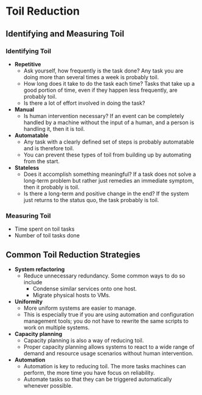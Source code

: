 # Toil Reduction

## Identifying and Measuring Toil

### Identifying Toil

* **Repetitive**
    * Ask yourself, how frequently is the task done? Any task you are doing more than several times a week is probably toil.
    * How long does it take to do the task each time? Tasks that take up a good portion of time, even if they happen less frequently, are probably toil.
    * Is there a lot of effort involved in doing the task?
* **Manual**
    * Is human intervention necessary? If an event can be completely handled by a machine without the input of a human, and a person is handling it, then it is toil.
* **Automatable**
    * Any task with a clearly defined set of steps is probably automatable and is therefore toil.
    * You can prevent these types of toil from building up by automating from the start.
* **Stateless**
    * Does it accomplish something meaningful? If a task does not solve a long-term problem but rather just remedies an immediate symptom, then it probably is toil.
    * Is there a long-term and positive change in the end? If the system just returns to the status quo, the task probably is toil.

### Measuring Toil

* Time spent on toil tasks
* Number of toil tasks done

## Common Toil Reduction Strategies

* **System refactoring**
    * Reduce unnecessary redundancy. Some common ways to do so include
        * Condense similar services onto one host.
        * Migrate physical hosts to VMs.
* **Uniformity**
    * More uniform systems are easier to manage.
    * This is especially true if you are using automation and configuration management tools; you do not have to rewrite the same scripts to work on multiple systems.
* **Capacity planning**
    * Capacity planning is also a way of reducing toil.
    * Proper capacity planning allows systems to react to a wide range of demand and resource usage scenarios without human intervention.
* **Automation**
    * Automation is key to reducing toil. The more tasks machines can perform, the more time you have focus on reliability.
    * Automate tasks so that they can be triggered automatically whenever possible.
